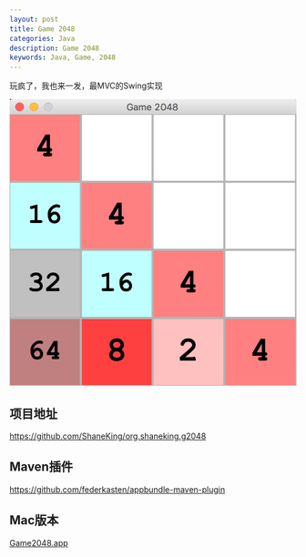 ```yaml
---
layout: post
title: Game 2048
categories: Java
description: Game 2048
keywords: Java, Game, 2048
---
```


玩疯了，我也来一发，最MVC的Swing实现

![](/images/posts/2015/QQ20180718-215232@2x.png)

## 项目地址

<https://github.com/ShaneKing/org.shaneking.g2048>


## Maven插件

<https://github.com/federkasten/appbundle-maven-plugin>


## Mac版本

[Game2048.app](/images/posts/2015/Game2048.app.zip)
